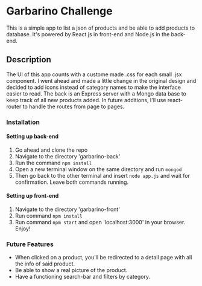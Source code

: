 # Garbarino Challenge

This is a simple app to list a json of products and be able to add products to database. It's powered by React.js in front-end and Node.js in the back-end.


## Description

The UI of this app counts with a custome made .css for each small .jsx component. I went ahead and made a little change in the original design and decided to add icons instead of category names to make the interface easier to read. The back is an Express server with a Mongo data base to keep track of all new products added. In future additions, I'll use react-router to handle the routes from page to pages.

### Installation

#### Setting up back-end

1. Go ahead and clone the repo
2. Navigate to the directory 'garbarino-back'
3. Run the command `npm install`
4. Open a new terminal window on the same directory and run `mongod`
5. Then go back to the other terminal and insert `node app.js` and wait for confirmation.
Leave both commands running.

#### Setting up front-end
1. Navigate to the directory 'garbarino-front'
2. Run command `npm install`
3. Run command `npm start` and open 'localhost:3000' in your browser.
Enjoy!



### Future Features

* When clicked on a product, you'll be redirected to a detail page with all the info of said product.
* Be able to show a real picture of the product.
* Have a functioning search-bar and filters by category.
